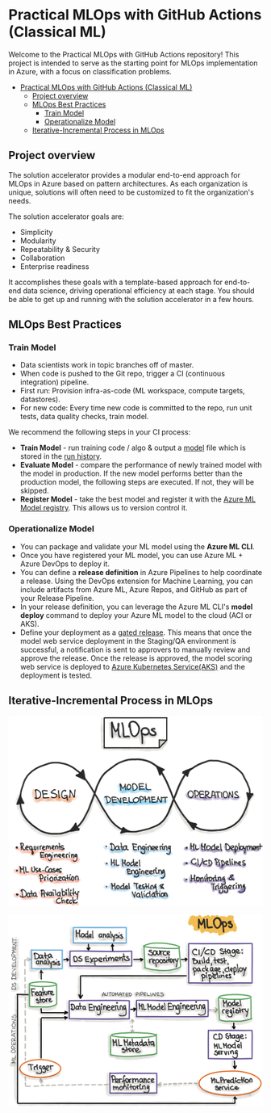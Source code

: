 # Practical MLOps with GitHub Actions (Classical ML)

Welcome to the Practical MLOps with GitHub Actions repository! This project is intended to serve as the starting point for MLOps implementation in Azure, with a focus on classification problems. 

- [Practical MLOps with GitHub Actions (Classical ML)](#practical-mlops-with-github-actions-classical-ml)
  - [Project overview](#project-overview)
  - [MLOps Best Practices](#mlops-best-practices)
    - [Train Model](#train-model)
    - [Operationalize Model](#operationalize-model)
  - [Iterative-Incremental Process in MLOps](#iterative-incremental-process-in-mlops)

## Project overview

The solution accelerator provides a modular end-to-end approach for MLOps in Azure based on pattern architectures. As each organization is unique, solutions will often need to be customized to fit the organization's needs.

The solution accelerator goals are:

- Simplicity
- Modularity
- Repeatability & Security
- Collaboration
- Enterprise readiness

It accomplishes these goals with a template-based approach for end-to-end data science, driving operational efficiency at each stage. You should be able to get up and running with the solution accelerator in a few hours.

## MLOps Best Practices

### Train Model
- Data scientists work in topic branches off of master.
- When code is pushed to the Git repo, trigger a CI (continuous integration) pipeline.
- First run: Provision infra-as-code (ML workspace, compute targets, datastores).
- For new code: Every time new code is committed to the repo, run unit tests, data quality checks, train model.

We recommend the following steps in your CI process:
- **Train Model** - run training code / algo & output a [model](https://docs.microsoft.com/en-us/azure/machine-learning/concept-azure-machine-learning-architecture#model) file which is stored in the [run history](https://docs.microsoft.com/en-us/azure/machine-learning/service/concept-azure-machine-learning-architecture#run).
- **Evaluate Model** - compare the performance of newly trained model with the model in production. If the new model performs better than the production model, the following steps are executed. If not, they will be skipped.
- **Register Model** - take the best model and register it with the [Azure ML Model registry](https://docs.microsoft.com/en-us/azure/machine-learning/service/concept-azure-machine-learning-architecture#model-registry). This allows us to version control it.

### Operationalize Model
- You can package and validate your ML model using the **Azure ML CLI**.
- Once you have registered your ML model, you can use Azure ML + Azure DevOps to deploy it.
- You can define a **release definition** in Azure Pipelines to help coordinate a release. Using the DevOps extension for Machine Learning, you can include artifacts from Azure ML, Azure Repos, and GitHub as part of your Release Pipeline.
- In your release definition, you can leverage the Azure ML CLI's **model deploy** command to deploy your Azure ML model to the cloud (ACI or AKS).
- Define your deployment as a [gated release](https://docs.microsoft.com/en-us/azure/devops/pipelines/release/approvals/gates?view=azure-devops). This means that once the model web service deployment in the Staging/QA environment is successful, a notification is sent to approvers to manually review and approve the release. Once the release is approved, the model scoring web service is deployed to [Azure Kubernetes Service(AKS)](https://docs.microsoft.com/en-us/azure/aks/intro-kubernetes) and the deployment is tested.

## Iterative-Incremental Process in MLOps

![Iterative-Incremental Process in MLOps](media\Iterative-Incremental-Process-in-MLOps.jpg)

![MLOps CI/CD](media\MLOps-Phases.jpg)